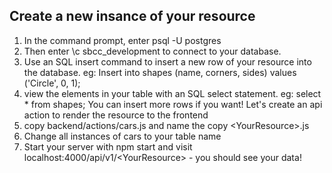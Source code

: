 ## Create a new insance of your resource 

1. In the command prompt, enter psql -U postgres
2. Then enter \c sbcc_development to connect to your database.
3. Use an SQL insert command to insert a new row of your resource into the database.  eg: Insert into shapes (name, corners, sides) values ('Circle', 0, 1);
4. view the elements in your table with an SQL select statement.  eg: select * from shapes; You can insert more rows if you want!
Let's create an api action to render the resource to the frontend
1. copy  backend/actions/cars.js and name the copy \<YourResource\>.js
2. Change all instances of cars to your table name
3. Start your server with npm start and visit localhost:4000/api/v1/\<YourResource\> - you should see your data!
